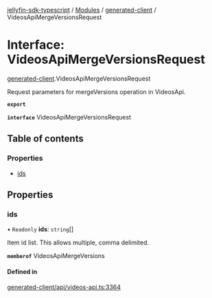 [jellyfin-sdk-typescript](../README.md) / [Modules](../modules.md) / [generated-client](../modules/generated_client.md) / VideosApiMergeVersionsRequest

# Interface: VideosApiMergeVersionsRequest

[generated-client](../modules/generated_client.md).VideosApiMergeVersionsRequest

Request parameters for mergeVersions operation in VideosApi.

**`export`**

**`interface`** VideosApiMergeVersionsRequest

## Table of contents

### Properties

- [ids](generated_client.VideosApiMergeVersionsRequest.md#ids)

## Properties

### ids

• `Readonly` **ids**: `string`[]

Item id list. This allows multiple, comma delimited.

**`memberof`** VideosApiMergeVersions

#### Defined in

[generated-client/api/videos-api.ts:3364](https://github.com/thornbill/jellyfin-sdk-typescript/blob/7534c86/src/generated-client/api/videos-api.ts#L3364)
